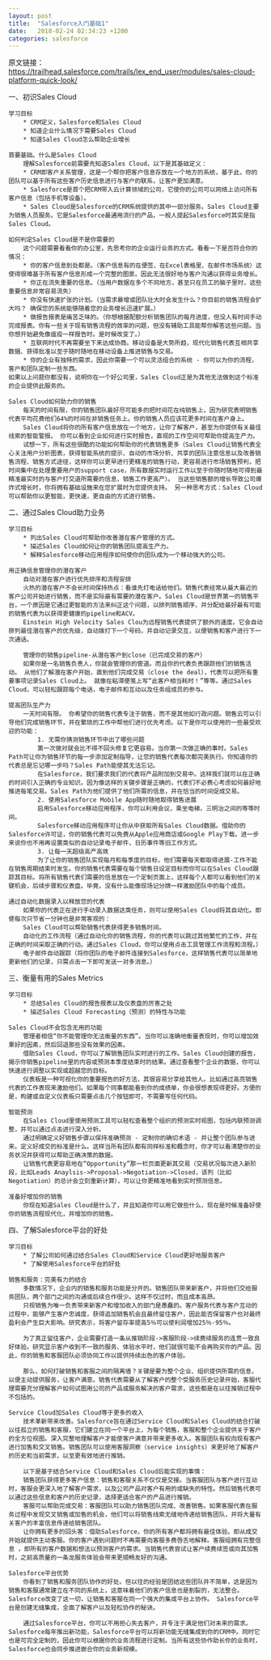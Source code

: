 ```yaml
---
layout: post
title:  "Salesforce入门基础1"
date:   2018-02-24 02:34:23 +1200
categories: salesforce
---
```

原文链接：https://trailhead.salesforce.com/trails/lex_end_user/modules/sales-cloud-platform-quick-look/

一、初识Sales Cloud

    学习目标
        * CRM定义，Salesforce和Sales Cloud
        * 知道企业什么情况下需要Sales Cloud
        * 知道Sales Cloud怎么帮助企业增长

    首要基础。什么是Sales Cloud
        理解Salesforce前需要先知道Sales Cloud，以下是其基础定义：
        * CRM即客户关系管理，这是一个帮你把客户信息存放在一个地方的系统，基于此，你的团队可以基于所有这些客户历史信息进行与客户的联系，让客户更加满意。
        * Salesforce是首个把CRM带入云计算领域的公司，它使你的公司可以网络上访问所有客户信息（包括手机等设备）。
        * Sales Cloud是Salesforce的CRM系统提供的其中一部分服务。Sales Cloud主要为销售人员服务。它是Salesforce最通用流行的产品，一般人提起Salesforce时其实是指Sales Cloud。

    如何判定Sales Cloud是不是你需要的
        这个问题需要看看你的办公室，先思考你的企业运行业务的方式。看看一下是否符合你的情况：
        * 你的客户信息到处都是。（客户信息有的在便签、在Excel表格里、在邮件市场系统）这使得很难基于所有客户信息形成一个完整的图景。因此无法很好地与客户沟通以获得业务增长。
        * 你正在流失重要的信息。（当用户数据在多个不同地方，甚至只在员工的脑子里时，这些重要信息非常容易流失）
        * 你没有快速扩张的计划。（当需求暴增或团队壮大时会发生什么？你目前的销售流程会扩大吗？ 确保您的系统能够随着您的业务增长迅速扩展。）
        * 做报告报表是痛苦乏味的。（你想根据配额分析销售团队的每月进度，但没人有时间手动完成报表。你有一些关于现有销售流程的效率的问题，但没有辅助工具能帮你解答这些问题。当你想开始避免像瘟疫一样报告时。是时候改变了。）
        * 互联网时代不再需要坐下来达成协商。移动设备是大势所趋，现代化销售代表互相共享数据、获得批准以至于随时随地在移动设备上推进销售与交易。
        * 你的企业有独特的需求，因此你需要一个可以灵活组合的系统 - 你可以为你的流程，客户和团队定制一些东西。
    如果以上问题你都没有，说明你在一个好公司里，Sales Cloud正是为其他无法做到这个标准的企业提供此服务的。

    Sales Cloud如何助力你的销售
        每天的时间有限，你的销售团队最好尽可能多的把时间花在纯销售上，因为研究表明销售代表平均花费他们64%的时间在非销售任务上。你的销售人员应该花更多时间在客户身上。
        Sales Cloud将你的所有客户信息放在一个地方，让你了解客户，甚至为你提供有关最佳线索的智能警报。 你可以看到企业如何进行实时报告，直观的工作空间可帮助你提高生产力。
        试想一下，所有这些很酷的功能如何帮助你的代表销售更多（Sales Cloud让销售代表全心关注用户分析图表，获得智能系统的提示、自动的市场分析、共享的团队注意信息以及改善销售流程、销售方式途径，这样你可以更早进行更精准的销售行动，更容易进行市场销售预判，把时间集中在处理重要用户的support case，所有数据实时运行工作以至于你随时随地可得到最精准最实时的与客户打交道所需要的信息，销售工作更高产）。 当这些销售额的增长导致公司爆炸式增长时，你将拥有基础设施来在您扩展时为您提供支持。 另一种思考方式：Sales Cloud可以帮助你以更智能，更快速，更自由的方式进行销售。


二、通过Sales Cloud助力业务

    学习目标
        * 列出Sales Cloud可帮助你改善潜在客户管理的方式。
        * 描述Sales Cloud如何让你的销售团队提高生产力。
        * 解释Salesforce移动应用程序如何使你的团队成为一个移动强大的公司。

    用正确信息管理你的潜在客户
        自动对潜在客户进行优先排序和流程安排
        火热的潜在客户不会长时间保持热点：看谁先打电话给他们。销售代表经常从最大最近的客户公司开始进行销售，而不是实际最有需要的潜在客户。Sales Cloud是世界第一的销售平台，一个原因是它通过更智能的方法来纠正这个问题，以排列销售顺序，并分配给最好最有可能的销售代表为以获得更健康的pipeline和ACV。
        Einstein High Velocity Sales Clou为远程销售代表提供了额外的速度。它会自动排列最佳潜在客户的优先级，自动拨打下一个号码，并自动记录交互，以便销售和客户进行下一次通话。

        管理你的销售pipeline-从潜在客户到close（已完成交易的客户）
        如果你是一名销售负责人，你就会管理你的管道。而且你的代表负责跟踪他们的销售活动。 从他们了解潜在客户开始，直到他们完成交易（close the deal），代表可以把所有重要事项记录Sales Cloud上。 就像在粘滞便笺上写“此客户相当耗时！”等等。通过Sales Cloud，可以轻松跟踪每个电话，电子邮件和互动以及任务组成员的参与。
    
    提高团队生产力
        一天时间有限。 你希望你的销售代表专注于销售，而不是其他如行政问题。销售云可以引导他们完成销售环节，并在繁琐的工作中帮他们进行优先考虑。以下是你可以使用的一些最受欢迎的功能：
            1. 无需你猜测销售环节中出了哪些问题
            第一次做对就会比不得不回头修复它更容易。当你第一次做正确的事时。Sales Path可让你为销售环节的每一步添加定制指导，让您的销售代表每次都完美执行。你知道你的代表总是忘记哪一步吗？Sales Path能使其无法忘记。
            在Salesforce，我们要求我们的代表将产品附加到交易中。这样我们就可以在正确的时间引入正确的专业知识。因为像这样的关键步骤是正确的，代表们不必费心考虑如何最好地推进每笔交易。Sales Path为他们提供了他们所需的信息，并在恰当的时间促成交易。
            2. 使用Salesforce Mobile App随时随地取得销售进展
            启用Salesforce移动应用程序，你可以利用会议，乘坐电梯，三明治之间的等等时间。
            Salesforce移动应用程序可让你从中获取所有Sales Cloud数据。借助你的Salesforce许可证，你的销售代表可以免费从Apple应用商店或Google Play下载。进一步来说你也不用再设置类似的自动记录电子邮件，日历事件等旧工作方式。
            3. 让每一天超级高产高效
            为了让你的销售团队实现每月和每季度的目标，他们需要每天都取得进展-工作不能在销售周期结束时发生。你的销售代表需要在每个销售日设定目标而你可以在Sales Cloud跟踪其目标。将所有销售代表们需要的信息放在一个定制页面上，这样每个人都可以看到他们的关键机会，后续步骤和仪表盘。毕竟，没有什么能像现场记分牌一样激励团队中的每个成员。

    通过自动化数据录入以释放您的代表
        如果你的代表正在进行手动录入数据这类任务，则可以使用Sales Cloud将其自动化。即使每次只节省一分钟也是非常客观的：
        Sales Cloud可以帮助销售代表获得更多销售时间。
        自动化的工作流程（通过自动化你的销售流程，你的代表可以跳过其他繁忙的工作，并在正确的时间采取正确的行动。通过Sales Cloud，你可以使用点击工具管理工作流程和流程。）
        电子邮件自动跟踪（将你团队的电子邮件连接到Salesforce，这样销售代表可以简单地更新他们的记录，只需点击一下即可发送一对多消息。）

三、衡量有用的Sales Metrics

    学习目标
        * 总结Sales Cloud的报告报表以及仪表盘的厉害之处
        * 描述Sales Cloud Forecasting（预测）的特性与功能

    Sales Cloud不会包含无用的功能
        管理者相信“你不能管理你无法衡量的东西”。当你可以准确地衡量表现时，你可以增加效果好的因素，然后回退那些没有效果的因素。
        借助Sales Cloud，你可以了解销售团队实时进行的工作。Sales Cloud创建的报告，揭示你销售pipeline里的内容或预测本季度结束时的结果。通过查看整个企业的数据，你可以快速进行调整以实现或超越您的目标。
        仪表板是一种可视化你的重要报告的好方法，其很容易分享给其他人。比如通过高亮销售代表的工作表现来激励他们。如果每个同事都能看到你的成绩单，你会很想表现得更好。方便的是，构建或自定义仪表板只需要点击几个按钮即可，不需要写任何代码。

    智能预测
        在Sales Cloud里使用预测工具可以轻松查看整个组织的预测实时视图，包括内联预测调整，并可以通过点击进行深入分析。
        通过明确定义好销售步骤以保持准确预测 - 定制你的确切术语 - 并让整个团队参与进来。定义好成交的标准是什么。这样当所有团队都有同样标准和概念时，你才可以看清楚你的业务状况并获得可以帮助正确决策的数据。
        让销售代表更容易地在“Opportunity”那一栏页面更新其交易（交易状况每次进入新阶段，比如Leads Anaylsis->Proposal->Negotiation->Closed，该列（比如Negotiation）的总计会立刻重新计算），可以让你更精准地看到实时预测信息。
        
    准备好增加你的销售
        你现在知道Sales Cloud是什么了，并且知道你可以用它做些什么，现在是时候准备好使你的销售流程现代化，并增加你的销售。

四、了解Salesforce平台的好处

    学习目标
        * 了解公司如何通过结合Sales Cloud和Service Cloud更好地服务客户
        * 了解使用Salesforce平台的好处

    销售和服务：完美有力的结合
        多数情况下，企业内的销售和服务功能是分开的。销售团队带来新客户，并将他们交给服务团队，两个部门之间的沟通或后续合作很少。这样不仅过时，而且成本高昂。
        只视销售为唯一负责带来新客户和增加收入的部门是愚蠢的。客户服务代表与客户互动的过程中，能够产生客户忠诚度，获得追加销售机会且最终留住客户，因此能否保留客户也对最终盈利会产生巨大影响。研究表示，将客户留存率提高5％可以使利润增加25％-95％。

        为了真正留住客户，企业需要打造一条从推销阶段->客服阶段->续费续服务的连贯一致良好体验。研究显示客户收到不一致的服务、体验水平时，他们就很可能不会再购买你的产品。因此，你的销售和客服团队必须协同工作以提供持续出色的客户体验。

        那么，如何打破销售和客服之间的隔离墙？关键是要为整个企业、组织提供所需的信息，以便主动提供服务，让客户满意。销售代表需要从了解客户的整个受服务历史记录开始，客服代理需要充分理解客户如何试图用公司的产品或服务解决的客户需求，这些都是在以往推销过程中不包括的。

    Service Cloud加Sales Cloud等于更多的收入
        技术革新带来改善。Salesforce旨在通过Service Cloud和Sales Cloud的结合打破以往孤立的销售和客服，它们建立在同一个平台上，为每个销售，客服和整个企业提供关于客户的全方位视图。深入完整地理解客户才能使客户满意并带来更多收入。客服团队有权向现有客户进行加售和交叉销售。销售团队可以使用客服洞察（service insights）来更好地了解客户的历史和当前需求，以至更有效地进行推销。

        以下是基于结合Service Cloud和Sales Cloud后能实现的事情：
        销售团队获得更多客户信息：销售和客服关系不仅仅是交接。当客服团队与客户进行互动时，客服会更深入地了解客户需求，以及公司产品对客户有用的或缺失的特性。然后销售代表可以通过这些信息和客户的历史记录，选择更适合客户的产品进行推销。
        客服可以帮助完成交易：客服团队可以助力销售团队完成、改善销售。如果客服代表在服务过程中发现交叉销售或加售的机会，他们可以将销售线索无缝地传递给销售团队，并将大量有关客户的丰富信息传递给销售团队。
        让你拥有更多的回头客：借助Salesforce，你的所有客户都将拥有最佳体验。即从成交开始就提供主动客服。你的客户遇到问题时不再需要向客服多费唇舌地解释。客服组拥有完整信息 ，即所有的客户数据和想法以预测客户的需求。当销售代表尝试让客户续费续签或向其加售时，之前高质量的一条龙服务体验会带来更顺畅友好的沟通。

    Salesforce平台优势
        你看到了销售和服务团队协作的好处。但以往的经验是团结这些团队并不简单，这是因为销售和客服通常建立在不同的系统上，这意味着他们的客户信息也是割裂的，无法整合。Salesforce改变了这一切，让销售和客服在同一个强大的集成平台上协作。 Salesforce平台是创建无缝集成，全面了解客户以及轻松协作的秘诀。

        通过Salesforce平台，你可以不用担心失去客户，并专注于满足他们对未来的需求。Salesforce每年推出新功能，Salesforce平台可以将新功能无缝集成到你的CRM中。同时它也是可完全定制的，因此你可以根据你的业务流程进行定制。当所有这些协作助长你的业务时，Salesforce也会同步推进嵌合你的业务新规模。